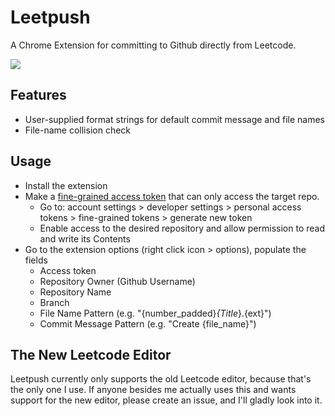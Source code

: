 # Leetpush
A Chrome Extension for committing to Github directly from Leetcode.

<image src="screenshot.png">

## Features
- User-supplied format strings for default commit message and file names
- File-name collision check

## Usage
- Install the extension
- Make a [fine-grained access token](https://docs.github.com/en/authentication/keeping-your-account-and-data-secure/managing-your-personal-access-tokens#fine-grained-personal-access-tokens) that can only access the target repo.
  - Go to: account settings > developer settings > personal access tokens > fine-grained tokens > generate new token
  - Enable access to the desired repository and allow permission to read and write its Contents
- Go to the extension options (right click icon > options), populate the fields
  - Access token
  - Repository Owner (Github Username)
  - Repository Name
  - Branch
  - File Name Pattern (e.g. "{number_padded}_{Title_}.{ext}")
  - Commit Message Pattern (e.g. "Create {file_name}")

## The New Leetcode Editor
Leetpush currently only supports the old Leetcode editor, because that's the only one I use.
If anyone besides me actually uses this and wants support for the new editor, please create an issue, and I'll gladly look into it.
